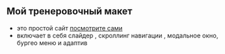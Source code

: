 ## Мой тренеровочный макет 

- это простой сайт [посмотрите сами](https://ponokost.github.io/Fitnesso-example_site/)
- включает в себя слайдер , скроллинг навигации , модальное окно, бургео меню и адаптив
